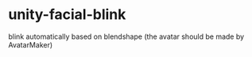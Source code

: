 # unity-facial-blink
blink automatically based on blendshape (the avatar should be made by AvatarMaker)

